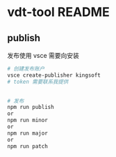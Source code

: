 # vdt-tool README

## publish
发布使用 vsce 需要向安装

```bash
# 创建发布账户
vsce create-publisher kingsoft
# token 需要联系我提供
 

# 发布
npm run publish
or
npm run minor
or 
npm run major
or
npm run patch
```
